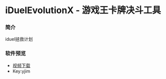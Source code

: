 # iDuelEvolutionX - 游戏王卡牌决斗工具

### 简介
  iduel拯救计划
  
### 软件预览
  []()
 * [视频下载](pan.baidu.com/s/1i5LSeP3)
 * Key:yjim

